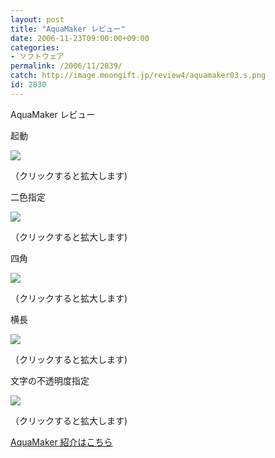 ```yaml
---
layout: post
title: "AquaMaker レビュー"
date: 2006-11-23T09:00:00+09:00
categories:
- ソフトウェア
permalink: /2006/11/2839/
catch: http://image.moongift.jp/review4/aquamaker03.s.png
id: 2830
---
```

AquaMaker レビュー  
<!--more-->

起動

  

[![](http://image.moongift.jp/review4/aquamaker01.s.png)](http://image.moongift.jp/review4/aquamaker01.png)  
  
（クリックすると拡大します)

  

二色指定

  

[![](http://image.moongift.jp/review4/aquamaker02.s.png)](http://image.moongift.jp/review4/aquamaker02.png)  
  
（クリックすると拡大します)

  

四角

  

[![](http://image.moongift.jp/review4/aquamaker03.s.png)](http://image.moongift.jp/review4/aquamaker03.png)  
  
（クリックすると拡大します)

  

横長

  

[![](http://image.moongift.jp/review4/aquamaker04.s.png)](http://image.moongift.jp/review4/aquamaker04.png)  
  
（クリックすると拡大します)

  

文字の不透明度指定

  

[![](http://image.moongift.jp/review4/aquamaker05.s.png)](http://image.moongift.jp/review4/aquamaker05.png)  
  
（クリックすると拡大します)

  

[AquaMaker 紹介はこちら](http://fw.moongift.jp/intro/i-2838.html)


